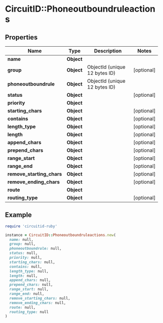 # CircuitID::Phoneoutboundruleactions

## Properties

| Name | Type | Description | Notes |
| ---- | ---- | ----------- | ----- |
| **name** | **Object** |  |  |
| **group** | **Object** | ObjectId (unique 12 bytes ID) | [optional] |
| **phoneoutboundrule** | **Object** | ObjectId (unique 12 bytes ID) |  |
| **status** | **Object** |  | [optional] |
| **priority** | **Object** |  |  |
| **starting_chars** | **Object** |  | [optional] |
| **contains** | **Object** |  | [optional] |
| **length_type** | **Object** |  | [optional] |
| **length** | **Object** |  | [optional] |
| **append_chars** | **Object** |  | [optional] |
| **prepend_chars** | **Object** |  | [optional] |
| **range_start** | **Object** |  | [optional] |
| **range_end** | **Object** |  | [optional] |
| **remove_starting_chars** | **Object** |  | [optional] |
| **remove_ending_chars** | **Object** |  | [optional] |
| **route** | **Object** |  |  |
| **routing_type** | **Object** |  | [optional] |

## Example

```ruby
require 'circuitid-ruby'

instance = CircuitID::Phoneoutboundruleactions.new(
  name: null,
  group: null,
  phoneoutboundrule: null,
  status: null,
  priority: null,
  starting_chars: null,
  contains: null,
  length_type: null,
  length: null,
  append_chars: null,
  prepend_chars: null,
  range_start: null,
  range_end: null,
  remove_starting_chars: null,
  remove_ending_chars: null,
  route: null,
  routing_type: null
)
```

